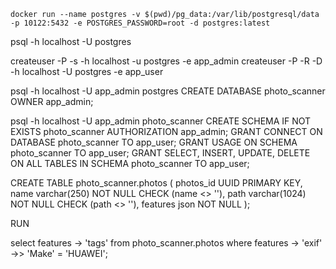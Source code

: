 `docker run --name postgres -v $(pwd)/pg_data:/var/lib/postgresql/data -p 10122:5432 -e POSTGRES_PASSWORD=root -d postgres:latest`

psql -h localhost -U postgres

createuser -P -s -h localhost -u postgres -e app_admin
createuser -P -R -D  -h localhost -U postgres -e app_user

psql -h localhost -U app_admin postgres
CREATE DATABASE photo_scanner OWNER app_admin;

psql -h localhost -U app_admin photo_scanner
CREATE SCHEMA IF NOT EXISTS photo_scanner AUTHORIZATION app_admin;
GRANT CONNECT ON DATABASE photo_scanner TO app_user;
GRANT USAGE ON SCHEMA photo_scanner TO app_user;
GRANT SELECT, INSERT, UPDATE, DELETE ON ALL TABLES IN SCHEMA photo_scanner TO app_user;

CREATE TABLE photo_scanner.photos (
    photos_id UUID PRIMARY KEY,
    name varchar(250) NOT NULL CHECK (name <> ''),
    path varchar(1024) NOT NULL CHECK (path <> ''),
    features json NOT NULL
);

RUN 

select features -> 'tags' from photo_scanner.photos where features -> 'exif' ->> 'Make' = 'HUAWEI';